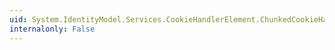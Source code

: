 ```yaml
---
uid: System.IdentityModel.Services.CookieHandlerElement.ChunkedCookieHandler
internalonly: False
---
```

